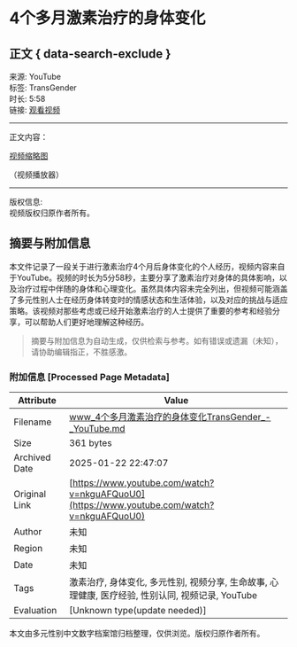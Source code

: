 # 4个多月激素治疗的身体变化

## 正文 { data-search-exclude }


来源: YouTube  
标签: TransGender  
时长: 5:58  
链接: [观看视频](https://www.youtube.com/watch?v=UO83iP3nFPo)  

---

正文内容：

[视频缩略图]()  

（视频播放器）

---

版权信息:  
视频版权归原作者所有。
<!-- tcd_original_link https://www.youtube.com/watch?v=nkguAFQuoU0 -->


## 摘要与附加信息

<!-- tcd_abstract -->
本文件记录了一段关于进行激素治疗4个月后身体变化的个人经历，视频内容来自于YouTube。视频的时长为5分58秒，主要分享了激素治疗对身体的具体影响，以及治疗过程中伴随的身体和心理变化。虽然具体内容未完全列出，但视频可能涵盖了多元性别人士在经历身体转变时的情感状态和生活体验，以及对应的挑战与适应策略。该视频对那些考虑或已经开始激素治疗的人士提供了重要的参考和经验分享，可以帮助人们更好地理解这种经历。
<!-- tcd_abstract_end -->

> 摘要与附加信息为自动生成，仅供检索与参考。如有错误或遗漏（未知），请协助编辑指正，不胜感激。

### 附加信息 [Processed Page Metadata]

| Attribute       | Value                                  |
|-----------------|----------------------------------------|
| Filename        | www_4个多月激素治疗的身体变化TransGender_-_YouTube.md                             |
| Size            | 361 bytes                           |
| Archived Date   | 2025-01-22 22:47:07                             |
| Original Link   | [https://www.youtube.com/watch?v=nkguAFQuoU0](https://www.youtube.com/watch?v=nkguAFQuoU0)                       |
| Author          | 未知                               |
| Region          | 未知                               |
| Date            | 未知                                 |
| Tags            | 激素治疗, 身体变化, 多元性别, 视频分享, 生命故事, 心理健康, 医疗经验, 性别认同, 视频记录, YouTube                                 |
| Evaluation            | [Unknown type(update needed)]                                 |
<!-- tcd_table_end -->

本文由多元性别中文数字档案馆归档整理，仅供浏览。版权归原作者所有。
